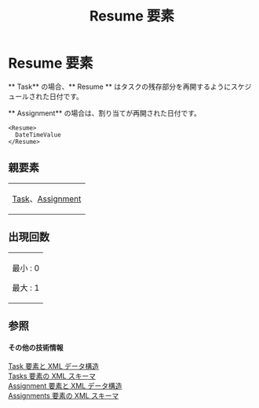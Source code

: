 ﻿---
title: Resume 要素
TOCTitle: Resume 要素
ms:assetid: 1851456a-e254-4a5b-952b-343bff6c0bce
ms:mtpsurl: https://msdn.microsoft.com/ja-jp/library/Bb968423(v=office.12)
ms:contentKeyID: 16732469
ms.date: 06/30/2008
mtps_version: v=office.12
ms.translationtype: HT
---

# Resume 要素

** Task** の場合、** Resume ** はタスクの残存部分を再開するようにスケジュールされた日付です。

** Assignment** の場合は、割り当てが再開された日付です。

    <Resume>
      DateTimeValue
    </Resume>

## 親要素

<table>
<colgroup>
<col style="width: 100%" />
</colgroup>
<tbody>
<tr class="odd">
<td><p><a href="task-element.md">Task</a>、<a href="assignment-element.md">Assignment</a></p></td>
</tr>
</tbody>
</table>


## 出現回数


<table>
<colgroup>
<col style="width: 100%" />
</colgroup>
<tbody>
<tr class="odd">
<td><p>最小 : 0</p>
<p>最大 : 1</p></td>
</tr>
</tbody>
</table>


## 参照

#### その他の技術情報

[Task 要素と XML データ構造](task-elements-and-xml-structure.md)  
[Tasks 要素の XML スキーマ](xml-schema-for-the-tasks-element.md)  
[Assignment 要素と XML データ構造](assignment-elements-and-xml-structure.md)  
[Assignments 要素の XML スキーマ](xml-schema-for-the-assignments-element.md)

